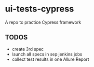 # ui-tests-cypress
A repo to practice Cypress framework

## TODOS
- create 3rd spec
- launch all specs in sep jenkins jobs
- collect test results in one Allure Report